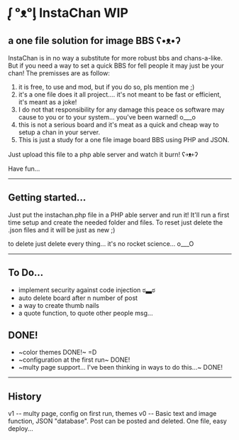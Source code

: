 # ᶘ ᵒᴥᵒᶅ InstaChan WIP
a one file solution for image BBS ʕ•ᴥ•ʔ
 ---
InstaChan is in no way a substitute for more robust bbs and chans-a-like.
But if you need a way to set a quick BBS for fell people it may just be your chan!
The premisses are as follow:
1) it is free, to use and mod, but if you do so, pls mention me ;)
2) it's a one file does it all project.... it's not meant to be fast or efficient, it's meant as a joke!
3) I do not that responsibility for any damage this peace os software may cause to you or to your system... you've been warned! o___o
4) this is not a serious board and it's meat as a quick and cheap way to setup a chan in your server.
5) This is just a study for a one file image board BBS using PHP and JSON.

Just upload this file to a php able server and watch it burn! ʕ￫ᴥ￩ʔ

Have fun...

---
## Getting started...
Just put the instachan.php file in a PHP able server and run it!
It'll run a first time setup and create the needed folder and files.
To reset just delete the .json files and it will be just as new ;)

to delete just delete every thing...
it's no rocket science... o___O

---

## To Do...

- implement security against code injection ಠ▃ಠ
- auto delete board after n number of post
- a way to create thumb nails
- a quote function, to quote other people msg...

## DONE!
- ~color themes DONE!~ =D
- ~configuration at the first run~ DONE!
- ~multy page support... I've been thinking in ways to do this...~ DONE!


---
## History
v1 -- multy page, config on first run, themes
v0 -- Basic text and image function, JSON "database". Post can be posted and deleted.
      One file, easy deploy...
